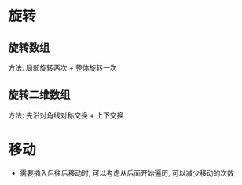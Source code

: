 # 旋转

## 旋转数组

方法: 局部旋转两次 + 整体旋转一次

## 旋转二维数组

方法: 先沿对角线对称交换 + 上下交换


# 移动

- 需要插入后往后移动时, 可以考虑从后面开始遍历, 可以减少移动的次数

